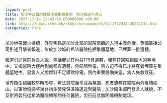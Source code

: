 ```yaml
---
layout: post
title: 加沙希法醫院據報挖掘集體墓地　院方稱迫不得已
date: 2023-11-14 22:43:10.000000000 +08:00
link: https://news.rthk.hk/rthk/ch/component/k2/1727842-20231114.htm
categories: rthk
---
```


加沙地帶戰火持續，外界焦點是加沙北部的醫院面臨的人道主義危機。英國廣播公司引述目擊者報道，位於加沙城的希法醫院挖掘集體墓地，已埋葬一批遺體。

報道引述醫院負責人說，包括嬰兒在內共179具遺體，埋葬在醫院範圍內的墓地中，又指醫院大樓內到處都有遺體，停屍間無電，院方迫不得已才將死者埋葬在集體墓地中。發言人又說燃料不足導致停電，院內重要設備失靈，病人失救致死。

世界衛生組織較早時形容，希法醫院幾乎成為墓園，死者遺體在醫院內外堆積如山。以軍說協調將幾台初生嬰兒保溫箱運送到醫院；加沙衛生部門發言人就說，不反對將嬰兒從希法醫院轉移到任何醫院，但目前並無明確機制處理。
